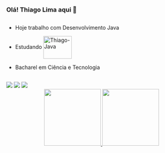 ### Olá! Thiago Lima aqui 🖖 
##
- Hoje trabalho com Desenvolvimento Java

- Estudando <img align="center" alt="Thiago-Java" height="60" width="75" src="https://cdn.jsdelivr.net/gh/devicons/devicon/icons/java/java-original-wordmark.svg" />

  
-  Bacharel em Ciência e Tecnologia

##

<div> 
  <a href="https://www.linkedin.com/in/thiagoliimas" target="_blank"><img src="https://img.shields.io/badge/-LinkedIn-%230077B5?style=for-the-badge&logo=linkedin&logoColor=white" target="_blank"></a> 
  <a href = "mailto:thiagoliimas@outlook.com"><img src="https://img.shields.io/badge/-Gmail-%23333?style=for-the-badge&logo=gmail&logoColor=white" target="_blank"></a>
  <a href="https://instagram.com/thiagoliimas" target="_blank"><img src="https://img.shields.io/badge/-Instagram-%23E4405F?style=for-the-badge&logo=instagram&logoColor=white" target="_blank"></a> 

</div>


<div align="center">
  <a href="https://github.com/thiagoliimas">
  <img height="150em" src="https://github-readme-stats.vercel.app/api?username=thiagoliimas&show_icons=true&theme=dark&include_all_commits=true&count_private=true"/>
  <img height="150em" src="https://github-readme-stats.vercel.app/api/top-langs/?username=thiagoliimas&layout=compact&langs_count=7&theme=dark"/>
</div>
